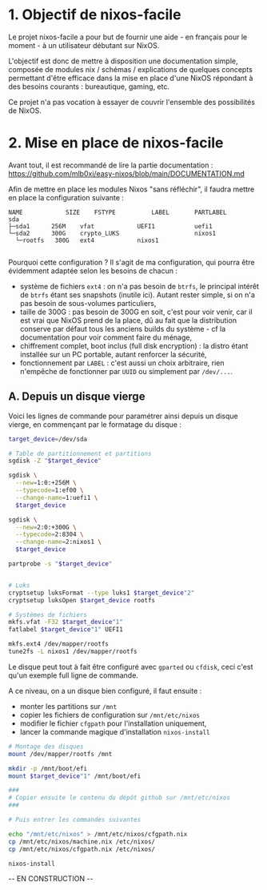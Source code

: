 # 1. Objectif de nixos-facile

Le projet nixos-facile a pour but de fournir une aide - en français pour le moment - à un utilisateur débutant sur NixOS.

L'objectif est donc de mettre à disposition une documentation simple, composée de modules nix / schémas / explications de quelques concepts permettant d'être efficace dans la mise en place d'une NixOS répondant à des besoins courants : bureautique, gaming, etc.

Ce projet n'a pas vocation à essayer de couvrir l'ensemble des possibilités de NixOS.


# 2. Mise en place de nixos-facile

Avant tout, il est recommandé de lire la partie documentation : https://github.com/mlb0xi/easy-nixos/blob/main/DOCUMENTATION.md

Afin de mettre en place les modules Nixos "sans réfléchir", il faudra mettre en place la configuration suivante :
```  
NAME         	SIZE 	FSTYPE      	LABEL   	PARTLABEL
sda                 
├─sda1  	256M 	vfat        	UEFI1   		uefi1        
└─sda2  	300G 	crypto_LUKS         			nixos1
  └─rootfs   300G 	ext4        	nixos1  
  
```

Pourquoi cette configuration ? Il s'agit de ma configuration, qui pourra être évidemment adaptée selon les besoins de chacun :

- système de fichiers `ext4` : on n'a pas besoin de `btrfs`, le principal intérêt de `btrfs` étant ses snapshots (inutile ici). Autant rester simple, si on n'a pas besoin de sous-volumes particuliers,
- taille de 300G : pas besoin de 300G en soit, c'est pour voir venir, car il est vrai que NixOS prend de la place, dû au fait que la distribution conserve par défaut tous les anciens builds du système - cf la documentation pour voir comment faire du ménage,
- chiffrement complet, boot inclus (full disk encryption) : la distro étant installée sur un PC portable, autant renforcer la sécurité,
- fonctionnement par `LABEL` : c'est aussi un choix arbitraire, rien n'empêche de fonctionner par `UUID` ou simplement par `/dev/...`.

## A. Depuis un disque vierge

Voici les lignes de commande pour paramétrer ainsi depuis un disque vierge, en commençant par le formatage du disque :
```bash
target_device=/dev/sda

# Table de partitionnement et partitions
sgdisk -Z "$target_device"

sgdisk \
  --new=1:0:+256M \
  --typecode=1:ef00 \
  --change-name=1:uefi1 \
  $target_device

sgdisk \
  --new=2:0:+300G \
  --typecode=2:8304 \
  --change-name=2:nixos1 \
  $target_device

partprobe -s "$target_device"


# Luks
cryptsetup luksFormat --type luks1 $target_device"2"
cryptsetup luksOpen $target_device rootfs

# Systèmes de fichiers
mkfs.vfat -F32 $target_device"1"
fatlabel $target_device"1" UEFI1

mkfs.ext4 /dev/mapper/rootfs
tune2fs -L nixos1 /dev/mapper/rootfs


```

Le disque peut tout à fait être configuré avec `gparted` ou `cfdisk`, ceci c'est qu'un exemple full ligne de commande.

A ce niveau, on a un disque bien configuré, il faut ensuite :
- monter les partitions sur `/mnt`
- copier les fichiers de configuration sur `/mnt/etc/nixos`
- modifier le fichier `cfgpath` pour l'installation uniquement,
- lancer la commande magique d'installation `nixos-install`

```bash
# Montage des disques
mount /dev/mapper/rootfs /mnt

mkdir -p /mnt/boot/efi
mount $target_device"1" /mnt/boot/efi

###
# Copier ensuite le contenu du dépôt github sur /mnt/etc/nixos
###

# Puis entrer les commandes suivantes

echo "/mnt/etc/nixos" > /mnt/etc/nixos/cfgpath.nix
cp /mnt/etc/nixos/machine.nix /etc/nixos/
cp /mnt/etc/nixos/cfgpath.nix /etc/nixos/

nixos-install
```

-- EN CONSTRUCTION --
